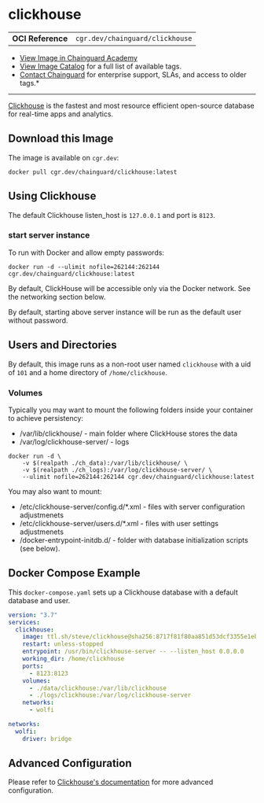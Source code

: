 <!--monopod:start-->
# clickhouse
| | |
| - | - |
| **OCI Reference** | `cgr.dev/chainguard/clickhouse` |


* [View Image in Chainguard Academy](https://edu.chainguard.dev/chainguard/chainguard-images/reference/clickhouse/overview/)
* [View Image Catalog](https://console.enforce.dev/images/catalog) for a full list of available tags.
* [Contact Chainguard](https://www.chainguard.dev/chainguard-images) for enterprise support, SLAs, and access to older tags.*

---
<!--monopod:end-->

<!--overview:start-->
[Clickhouse](https://clickhouse.com) is the fastest and most resource efficient open-source database for real-time apps and analytics.
<!--overview:end-->

<!--getting:start-->
## Download this Image
The image is available on `cgr.dev`:

```
docker pull cgr.dev/chainguard/clickhouse:latest
```
<!--getting:end-->

<!--body:start-->
## Using Clickhouse

The default Clickhouse listen_host is `127.0.0.1` and port is `8123`.

### start server instance

To run with Docker and allow empty passwords:

```
docker run -d --ulimit nofile=262144:262144 cgr.dev/chainguard/clickhouse:latest
```

By default, ClickHouse will be accessible only via the Docker network. See the networking section below.

By default, starting above server instance will be run as the default user without password.

## Users and Directories

By default, this image runs as a non-root user named `clickhouse` with a uid of `101` and a home directory of `/home/clickhouse`.

### Volumes

Typically you may want to mount the following folders inside your container to achieve persistency:

* /var/lib/clickhouse/ - main folder where ClickHouse stores the data
* /var/log/clickhouse-server/ - logs

```
docker run -d \
    -v $(realpath ./ch_data):/var/lib/clickhouse/ \
    -v $(realpath ./ch_logs):/var/log/clickhouse-server/ \
    --ulimit nofile=262144:262144 cgr.dev/chainguard/clickhouse:latest
```

You may also want to mount:

* /etc/clickhouse-server/config.d/*.xml - files with server configuration adjustmenets
* /etc/clickhouse-server/users.d/*.xml - files with user settings adjustmenets
* /docker-entrypoint-initdb.d/ - folder with database initialization scripts (see below).


## Docker Compose Example

This `docker-compose.yaml` sets up a Clickhouse database with a default database and user.

```yaml
version: "3.7"
services:
  clickhouse:
    image: ttl.sh/steve/clickhouse@sha256:8717f81f80aa851d53dcf3355e1eb728e84932dd59d42333e6b42b0b9f354fc3
    restart: unless-stopped
    entrypoint: /usr/bin/clickhouse-server -- --listen_host 0.0.0.0
    working_dir: /home/clickhouse
    ports:
      - 8123:8123
    volumes:
      - ./data/clickhouse:/var/lib/clickhouse
      - ./logs/clickhouse:/var/log/clickhouse-server
    networks:
      - wolfi

networks:
  wolfi:
    driver: bridge
```

## Advanced Configuration

Please refer to [Clickhouse's documentation](https://clickhouse.com/docs/en/operations/configuration-files#configuration_files) for more advanced configuration.

<!--body:end-->

